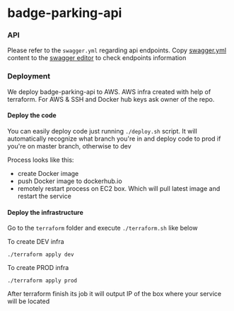 # badge-parking-api

### API
Please refer to the `swagger.yml` regarding api endpoints. Copy [swagger.yml](https://github.com/maxsakharov/badge-parking-api/blob/dev/swagger.yml) content to the [swagger editor](https://editor.swagger.io/) to check endpoints information

### Deployment
We deploy badge-parking-api to AWS. AWS infra created with help of terraform. For AWS & SSH and Docker hub keys ask owner of the repo.
 
#### Deploy the code
You can easily deploy code just running `./deploy.sh` script. It will automatically recognize what branch you're in and deploy 
code to prod if you're on master branch, otherwise to dev

Process looks like this:

* create Docker image
* push Docker image to dockerhub.io
* remotely restart process on EC2 box. Which will pull latest image and restart the service
 
#### Deploy the infrastructure
Go to the `terraform` folder and execute `./terraform.sh` like below

To create DEV infra
```
./terraform apply dev
```

To create PROD infra
```
./terraform apply prod
```

After terraform finish its job it will output IP of the box where your service will be located 